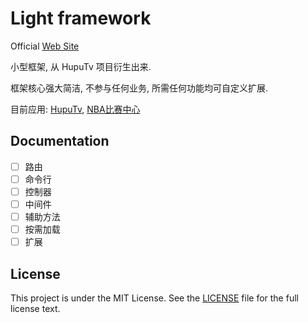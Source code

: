 # Light framework

Official [Web Site](http://git.fengqi.tk/light/light-framework)

小型框架, 从 HupuTv 项目衍生出来.

框架核心强大简洁, 不参与任何业务, 所需任何功能均可自定义扩展.

目前应用: [HupuTv](http://hupu.tv), [NBA比赛中心](https://nba.hupu.com/games)

## Documentation

- [ ] 路由
- [ ] 命令行
- [ ] 控制器
- [ ] 中间件
- [ ] 辅助方法
- [ ] 按需加载
- [ ] 扩展

## License

This project is under the MIT License. See the [LICENSE](http://git.fengqi.tk/light/light-framework/raw/master/LICENSE) file for the full license text.
